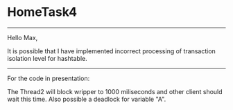 # HomeTask4
-----------------------------------------------------------------------------------------------------
Hello Max,

It is possible that I have implemented incorrect processing of transaction isolation level for hashtable. 

-----------------------------------------------------------------------------------------------------
For the code in presentation:

The Thread2 will block wripper to 1000 miliseconds and other client should wait this time. 
Also possible a deadlock for variable "A".
